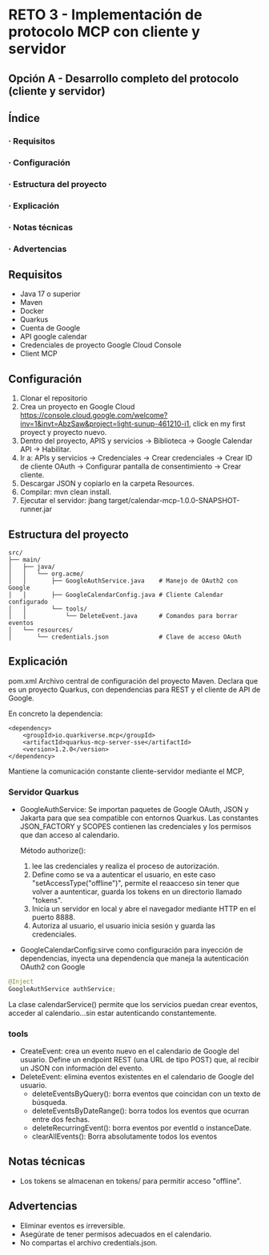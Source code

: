 # RETO 3 - Implementación de protocolo MCP con cliente y servidor 

## Opción A - Desarrollo completo del protocolo (cliente y servidor) 
## Índice
### · Requisitos
### · Configuración
### · Estructura del proyecto
### · Explicación
### · Notas técnicas
### · Advertencias

## Requisitos
- Java 17 o superior
- Maven
- Docker
- Quarkus
- Cuenta de Google
- API google calendar
- Credenciales de proyecto Google Cloud Console
- Client MCP

## Configuración
1. Clonar el repositorio
2. Crea un proyecto en Google Cloud https://console.cloud.google.com/welcome?inv=1&invt=AbzSaw&project=light-sunup-461210-i1, click en my first proyect y proyecto nuevo.
3. Dentro del proyecto, APIS y servicios -> Biblioteca -> Google Calendar API -> Habilitar.
4. Ir a: APIs y servicios -> Credenciales -> Crear credenciales -> Crear ID de cliente OAuth -> Configurar pantalla de consentimiento -> Crear cliente.
5. Descargar JSON y copiarlo en la carpeta Resources.
6. Compilar: mvn clean install.
7. Ejecutar el servidor: jbang target/calendar-mcp-1.0.0-SNAPSHOT-runner.jar

## Estructura del proyecto
```
src/
├── main/
│   ├── java/
│   │   └── org.acme/
│   │       ├── GoogleAuthService.java    # Manejo de OAuth2 con Google
│   │       ├── GoogleCalendarConfig.java # Cliente Calendar configurado
│   │       └── tools/
│   │           └── DeleteEvent.java      # Comandos para borrar eventos
│   └── resources/
│       └── credentials.json              # Clave de acceso OAuth

```
## Explicación
pom.xml
Archivo central de configuración del proyecto Maven.
Declara que es un proyecto Quarkus, con dependencias para REST y el cliente de API de Google.

En concreto la dependencia:
```
<dependency>
    <groupId>io.quarkiverse.mcp</groupId>
    <artifactId>quarkus-mcp-server-sse</artifactId>
    <version>1.2.0</version>
</dependency>
```
Mantiene la comunicación constante cliente-servidor mediante el MCP, 

### Servidor Quarkus
- GoogleAuthService: Se importan paquetes de Google OAuth, JSON y Jakarta para que sea compatible con entornos Quarkus.
Las constantes JSON_FACTORY y SCOPES contienen las credenciales y los permisos que dan acceso al calendario.

    Método authorize(): 

    1. lee las credenciales y realiza el proceso de autorización.
    2. Define como se va a autenticar el usuario, en este caso "setAccessType("offline")", permite el reaacceso sin tener que volver a auntenticar, guarda los tokens en un directorio llamado "tokens".
    3. Inicia un servidor en local y abre el navegador mediante HTTP en el puerto 8888.
    4. Autoriza al usuario, el usuario inicia sesión y guarda las credenciales.

- GoogleCalendarConfig:sirve como configuración para inyección de dependencias, inyecta una dependencía que maneja la autenticación OAuth2 con Google
```java
@Inject
GoogleAuthService authService;
```
La clase calendarService() permite que los servicios puedan crear eventos, acceder al calendario...sin estar autenticando constantemente.

### tools
- CreateEvent: crea un evento nuevo en el calendario de Google del usuario. Define un endpoint REST (una URL de tipo POST) que, al recibir un JSON con información del evento.
- DeleteEvent: elimina eventos existentes en el calendario de Google del usuario.
    - deleteEventsByQuery(): borra eventos que coincidan con un texto de búsqueda.
    - deleteEventsByDateRange(): borra todos los eventos que ocurran entre dos fechas.
    - deleteRecurringEvent(): borra eventos por eventId o instanceDate.
    - clearAllEvents(): Borra absolutamente todos los eventos

## Notas técnicas
- Los tokens se almacenan en tokens/ para permitir acceso "offline".

## Advertencias
- Eliminar eventos es irreversible.
- Asegúrate de tener permisos adecuados en el calendario.
- No compartas el archivo credentials.json.

